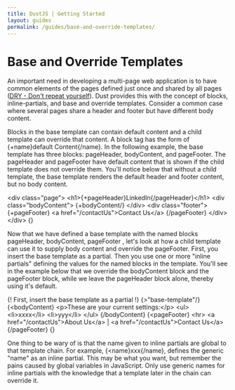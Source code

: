 ```yaml
---
title: DustJS | Getting Started
layout: guides
permalink: /guides/base-and-override-templates/
---
```


# Base and Override Templates

An important need in developing a multi-page web application is to have common elements of the pages defined just once and shared by all pages (<a href="http://en.wikipedia.org/wiki/Don%27t_repeat_yourself\" target="_blank">DRY - Don't repeat yourself</a>). Dust provides this with the concept of blocks, inline-partials, and base and override templates. Consider a common case where several pages share a header and footer but have different body content.

Blocks in the base template can contain default content and a child template can override that content. A block tag has the form of {+name}default Content{/name}. In the following example, the base template has three blocks: pageHeader, bodyContent, and pageFooter. The pageHeader and pageFooter have default content that is shown if the child template does not override them.  You'll notice below that without a child template, the base template renders the default header and footer content, but no body content.

<dust-demo template-name="base-template">
<dust-demo-template>&lt;div class=&quot;page&quot;&gt;
  &lt;h1&gt;{+pageHeader}LinkedIn{/pageHeader}&lt;/h1&gt;
  &lt;div class=&quot;bodyContent&quot;&gt;
    {+bodyContent/}
  &lt;/div&gt;
  &lt;div class=&quot;footer&quot;&gt;
    {+pageFooter}
       &lt;a href=&quot;/contactUs&quot;&gt;Contact Us&lt;/a&gt;
    {/pageFooter}
  &lt;/div&gt;
&lt;/div&gt;
</dust-demo-template>
<dust-demo-json>{}</dust-demo-json>
</dust-demo>


Now that we have defined a base template with the named blocks pageHeader, bodyContent, pageFooter , let's look at how a child template can use it to supply body content and override the pageFooter. First, you insert the base template as a partial. Then you use one or more "inline partials" defining the values for the named blocks in the template.  You'll see in the example below that we override the bodyContent block and the pageFooter block, while we leave the pageHeader block alone, thereby using it's default.

<dust-demo template-name="base-template">
<dust-demo-template>{! First, insert the base template as a partial !}
{&gt;&quot;base-template&quot;/}
{&lt;bodyContent}
&lt;p&gt;These are your current settings:&lt;/p&gt;
&lt;ul&gt;
  &lt;li&gt;xxxx&lt;/li&gt;
  &lt;li&gt;yyy&lt;/li&gt;
&lt;/ul&gt;
{/bodyContent}
{&lt;pageFooter}
       &lt;hr&gt;
       &lt;a href=&quot;/contactUs&quot;&gt;About Us&lt;/a&gt; |
       &lt;a href=&quot;/contactUs&quot;&gt;Contact Us&lt;/a&gt;
{/pageFooter}
</dust-demo-template>
<dust-demo-json>{}</dust-demo-json>
</dust-demo>

One thing to be wary of is that the name given to inline partials are global to that template chain.  For example, {<name}xxx{/name}, defines the generic "name" as an inline partial. This may be what you want, but remember the pains caused by global variables in JavaScript.  Only use generic names for inline partials with the knowledge that a template later in the chain can override it.